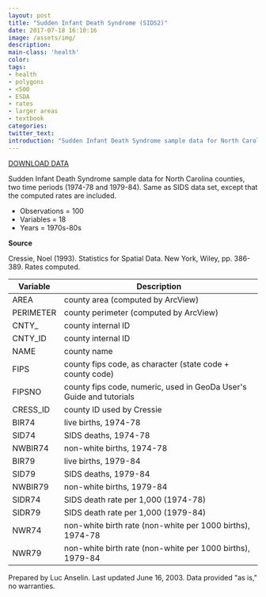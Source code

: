 ```yaml
---
layout: post
title: "Sudden Infant Death Syndrome (SIDS2)"
date: 2017-07-18 16:10:16
image: /assets/img/
description:
main-class: 'health'
color:
tags:
- health
- polygons
- <500
- ESDA
- rates
- larger areas
- textbook
categories:
twitter_text:
introduction: "Sudden Infant Death Syndrome sample data for North Carolina counties (1974-84)"
---
```


<script>
var map = L.map('map');
L.tileLayer('https://api.tiles.mapbox.com/v4/{id}/{z}/{x}/{y}.png?access_token=pk.eyJ1IjoibWFwYm94IiwiYSI6ImNpejY4NXVycTA2emYycXBndHRqcmZ3N3gifQ.rJcFIG214AriISLbB6B5aw', {
maxZoom: 18,
attribution: 'Map data &copy; <a href="http://openstreetmap.org">OpenStreetMap</a> contributors, ' +
'<a href="http://creativecommons.org/licenses/by-sa/2.0/">CC-BY-SA</a>, ' +
'Imagery © <a href="http://mapbox.com">Mapbox</a>',
id: 'mapbox.light'
}).addTo(map);

map.scrollWheelZoom.disable();
map.touchZoom.disable();
var enableMapInteraction = function () {
map.scrollWheelZoom.enable();
map.touchZoom.enable();
}
$('#map').on('click touch', enableMapInteraction);
$('#map').on('mouseout', function(){ map.scrollWheelZoom.disable();});

var smallIcon = L.icon({
iconUrl: 'http://www.hckrecruitment.nic.in/images/blue.png',
iconSize: [16, 16], // size of the icon
});

function onEachFeature(feature, layer) {
//console.log(feature);
var txt = "";
for (var fname in feature.properties) {
txt += fname;
txt += " : ";
txt += feature.properties[fname];
txt += "<br/>";
}
layer.bindPopup(txt);
}


// load GeoJSON from an external file
// load GeoJSON from an external file
$.getJSON("../data/sids2.geojson",function(data){
// add GeoJSON layer to the map once the file is loaded
var json = L.geoJson(data, {
pointToLayer: function(feature, latlng) {

return L.marker(latlng, {
icon: smallIcon
});
},
onEachFeature: onEachFeature
});
json.addTo(map);
map.fitBounds(json.getBounds());
});
</script>

[DOWNLOAD DATA](https://s3.amazonaws.com/geoda/data/sids2.zip)

Sudden Infant Death Syndrome sample data for North Carolina counties, two time periods (1974-78 and 1979-84). Same as SIDS data set, except that the computed rates are included.


* Observations = 100
* Variables = 18
* Years = 1970s-80s

**Source**

Cressie, Noel (1993). Statistics for Spatial Data. New York, Wiley, pp. 386-389. Rates computed.


  |Variable   | Description|
  |---|---|
  |AREA       | county area (computed by ArcView)|
  |PERIMETER  | county perimeter (computed by ArcView)|
  |CNTY\_     | county internal ID|
  |CNTY\_ID    |county internal ID|
  |NAME        |county name|
  |FIPS        |county fips code, as character (state code + county code)|
  |FIPSNO      |county fips code, numeric, used in GeoDa User's Guide and tutorials|
  |CRESS\_ID |  county ID used by Cressie|
  |BIR74      | live births, 1974-78|
  |SID74       |SIDS deaths, 1974-78|
  |NWBIR74|     non-white births, 1974-78|
  |BIR79   |    live births, 1979-84|
  |SID79    |   SIDS deaths, 1979-84|
  |NWBIR79   |  non-white births, 1979-84|
  |SIDR74     | SIDS death rate per 1,000 (1974-78)|
  |SIDR79     | SIDS death rate per 1,000 (1979-84)|
  |NWR74     |  non-white birth rate (non-white per 1000 births), 1974-78|
  |NWR79     |  non-white birth rate (non-white per 1000 births), 1979-84|


Prepared by Luc Anselin. Last updated June 16, 2003. Data provided "as is," no warranties.
